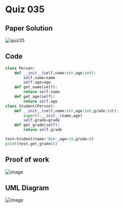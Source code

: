 # Quiz 035

## Paper Solution
![quiz35](https://github.com/user-attachments/assets/ffa4717d-b91a-434a-b699-ef194ae174a2)



## Code
```.py
class Person:
    def __init__(self,name:str,age:int):
        self.name=name
        self.age=age
    def get_name(self):
        return self.name
    def get_age(self):
        return self.age
class Student(Person):
    def __init__(self,name:str,age:int,grade:int):
        super().__init__(name,age)
        self.grade=grade
    def get_grade(self):
        return self.grade

test=Student(name='Bob',age=10,grade=9)
print(test.get_grade())


```

## Proof of work
![image](https://github.com/user-attachments/assets/06c1d1c9-6828-4e37-b920-157360673cd8)

## UML Diagram
![image](https://github.com/user-attachments/assets/9d94502e-d21d-477b-ae6d-ef5d21f32899)


